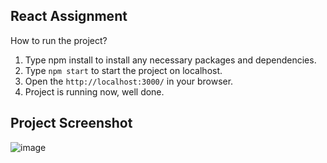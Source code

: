 ## React Assignment

How to run the project?

1. Type npm install to install any necessary packages and dependencies.
2. Type `npm start` to start the project on localhost.
3. Open the `http://localhost:3000/` in your browser.
4. Project is running now, well done.

## Project Screenshot
![image](https://user-images.githubusercontent.com/53160804/199908701-24d866fc-75aa-41da-b44a-9ae2bc8460c4.png)
